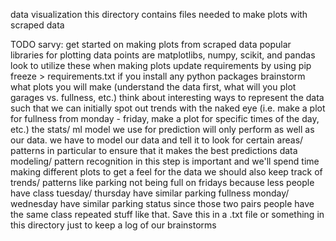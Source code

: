 data visualization
this directory contains files needed to make plots with scraped data

TODO sarvy:
get started on making plots from scraped data
popular libraries for plotting data points are matplotlibs, numpy, scikit, and pandas look to utilize these when making plots
update requirements by using pip freeze > requirements.txt if you install any python packages
brainstorm what plots you will make
(understand the data first, what will you plot garages vs. fullness, etc.)
think about interesting ways to represent the data such that we can initially spot out trends with the naked eye
(i.e. make a plot for fullness from monday - friday, make a plot for specific times of the day, etc.)
the stats/ ml model we use for prediction will only perform as well as our data. we have to model our data and tell it to look for certain areas/ patterns in particular to ensure that it makes the best predictions
data modeling/ pattern recognition in this step is important and we'll spend time making different plots to get a feel for the data
we should also keep track of trends/ patterns like
parking not being full on fridays because less people have class
tuesday/ thursday have similar parking fullness
monday/ wednesday have similar parking status since those two pairs people have the same class repeated stuff like that. Save this in a .txt file or something in this directory just to keep a log of our brainstorms
